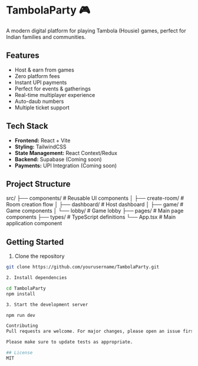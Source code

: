 # TambolaParty 🎮

A modern digital platform for playing Tambola (Housie) games, perfect for Indian families and communities.

## Features

- Host & earn from games
- Zero platform fees
- Instant UPI payments
- Perfect for events & gatherings
- Real-time multiplayer experience
- Auto-daub numbers
- Multiple ticket support

## Tech Stack

- **Frontend:** React + Vite
- **Styling:** TailwindCSS
- **State Management:** React Context/Redux
- **Backend:** Supabase (Coming soon)
- **Payments:** UPI Integration (Coming soon)

## Project Structure
src/ ├── components/ # Reusable UI components │ ├── create-room/ # Room creation flow │ ├── dashboard/ # Host dashboard │ ├── game/ # Game components │ └── lobby/ # Game lobby ├── pages/ # Main page components ├── types/ # TypeScript definitions └── App.tsx # Main application component


## Getting Started

1. Clone the repository
```bash
git clone https://github.com/yourusername/TambolaParty.git

2. Install dependencies

cd TambolaParty
npm install

3. Start the development server

npm run dev

Contributing
Pull requests are welcome. For major changes, please open an issue first to discuss what you would like to change.

Please make sure to update tests as appropriate.

## License
MIT